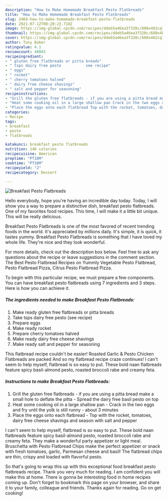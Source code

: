 ```yaml
---
description: "How to Make Homemade Breakfast Pesto Flatbreads"
title: "How to Make Homemade Breakfast Pesto Flatbreads"
slug: 2469-how-to-make-homemade-breakfast-pesto-flatbreads
date: 2021-07-12T00:20:23.718Z
image: https://img-global.cpcdn.com/recipes/ddeb5a46ea3f320c/680x482cq70/breakfast-pesto-flatbreads-recipe-main-photo.jpg
thumbnail: https://img-global.cpcdn.com/recipes/ddeb5a46ea3f320c/680x482cq70/breakfast-pesto-flatbreads-recipe-main-photo.jpg
cover: https://img-global.cpcdn.com/recipes/ddeb5a46ea3f320c/680x482cq70/breakfast-pesto-flatbreads-recipe-main-photo.jpg
author: Tony Baker
ratingvalue: 4.1
reviewcount: 48043
recipeingredient:
- " gluten free flatbreads or pitta breads"
- " tsps dairy free pesto           see recipe"
- " eggs"
- " rocket"
- " cherry tomatoes halved"
- " dairy free cheese shavings"
- " salt and pepper for seasoning"
recipeinstructions:
- "Grill the gluten free flatbreads - if you are using a pitta bread make a small hole to deflate the pitta Spread the dairy free basil pesto on top"
- "Heat some cooking oil in a large shallow pan Crack in the two eggs and fry until the yolk is still runny - about 3 minutes"
- "Place the eggs onto each flatbread Top with the rocket, tomatoes, dairy free cheese shavings and season with salt and pepper"
categories:
- Recipe
tags:
- breakfast
- pesto
- flatbreads

katakunci: breakfast pesto flatbreads 
nutrition: 146 calories
recipecuisine: American
preptime: "PT10M"
cooktime: "PT38M"
recipeyield: "2"
recipecategory: Dessert

---
```



![Breakfast Pesto Flatbreads](https://img-global.cpcdn.com/recipes/ddeb5a46ea3f320c/680x482cq70/breakfast-pesto-flatbreads-recipe-main-photo.jpg)

Hello everybody, hope you're having an incredible day today. Today, I will show you a way to prepare a distinctive dish, breakfast pesto flatbreads. One of my favorites food recipes. This time, I will make it a little bit unique. This will be really delicious.

Breakfast Pesto Flatbreads is one of the most favored of recent trending foods in the world. It's appreciated by millions daily. It's simple, it is quick, it tastes yummy. Breakfast Pesto Flatbreads is something that I have loved my whole life. They're nice and they look wonderful.

For more details, check out the description box below. Feel free to ask any questions about the recipe or leave suggestions in the comment section. The Best Pesto Flatbread Recipes on Yummly Vegetable Pesto Flatbread, Pesto Flatbread Pizza, Citrus Pesto Flatbread Pizza.


To begin with this particular recipe, we must prepare a few components. You can have breakfast pesto flatbreads using 7 ingredients and 3 steps. Here is how you can achieve it.

<!--inarticleads1-->

##### The ingredients needed to make Breakfast Pesto Flatbreads:

1. Make ready  gluten free flatbreads or pitta breads
1. Take  tsps dairy free pesto           (see recipe)
1. Prepare  eggs
1. Make ready  rocket
1. Prepare  cherry tomatoes halved
1. Make ready  dairy free cheese shavings
1. Make ready  salt and pepper for seasoning


This flatbread recipe couldn&#39;t be easier! Roasted Garlic &amp; Pesto Chicken Flatbreads are packed And so my flatbread recipe craze continues! I can&#39;t seem to help myself, flatbread is so easy to put. These bold naan flatbreads feature spicy basil-almond pesto, roasted broccoli rabe and creamy feta. 

<!--inarticleads2-->

##### Instructions to make Breakfast Pesto Flatbreads:

1. Grill the gluten free flatbreads - if you are using a pitta bread make a small hole to deflate the pitta - Spread the dairy free basil pesto on top
1. Heat some cooking oil in a large shallow pan - Crack in the two eggs and fry until the yolk is still runny - about 3 minutes
1. Place the eggs onto each flatbread - Top with the rocket, tomatoes, dairy free cheese shavings and season with salt and pepper


I can&#39;t seem to help myself, flatbread is so easy to put. These bold naan flatbreads feature spicy basil-almond pesto, roasted broccoli rabe and creamy feta. They make a wonderful party appetizer or light meal. Bruschetta with Pesto Flatbread Chips make the perfect appetizer or snack with fresh tomatoes, garlic, Parmesan cheese and basil! The flatbread chips are thin, crispy and loaded with flavorful pesto. 

So that's going to wrap this up with this exceptional food breakfast pesto flatbreads recipe. Thank you very much for reading. I am confident you will make this at home. There is gonna be interesting food in home recipes coming up. Don't forget to bookmark this page on your browser, and share it to your family, colleague and friends. Thanks again for reading. Go on get cooking!
